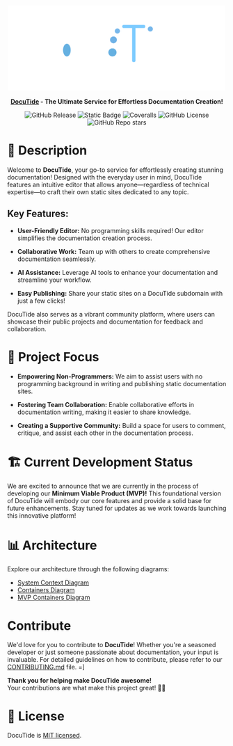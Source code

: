 <p align="center">
  <a href="https://github.com/neojelll/DocuTide" target="blank">
	  <img src="assets/logo.svg" width="500" alt="DocuTide logo" />
	</a>
</p>

<p align="center"> 
  <b>
	  <a href="https://github.com/neojelll/DocuTide" target="_blank">DocuTide</a> - The Ultimate Service for Effortless Documentation Creation!
	</b> 
</p>

<p align="center"> 
  <img alt="GitHub Release" src="https://img.shields.io/github/v/release/neojelll/DocuTide?include_prereleases&display_name=release&style=flat">
	<img alt="Static Badge" src="https://img.shields.io/badge/TypeScript-5.5-blue?style=flat">
	<img alt="Coveralls" src="https://img.shields.io/coverallsCoverage/github/neojelll/DocuTide?style=flat">
	<img alt="GitHub License" src="https://img.shields.io/github/license/neojelll/DocuTide?style=flat">
	<img alt="GitHub Repo stars" src="https://img.shields.io/github/stars/neojelll/DocuTide?style=social">
</p>

# 🌟 Description

Welcome to **DocuTide**, your go-to service for effortlessly creating stunning documentation! Designed with the everyday user in mind, DocuTide features an intuitive editor that allows anyone—regardless of technical expertise—to craft their own static sites dedicated to any topic.

## Key Features:

- **User-Friendly Editor:** No programming skills required! Our editor simplifies the documentation creation process.

- **Collaborative Work:** Team up with others to create comprehensive documentation seamlessly.

- **AI Assistance:** Leverage AI tools to enhance your documentation and streamline your workflow.

- **Easy Publishing:** Share your static sites on a DocuTide subdomain with just a few clicks!

DocuTide also serves as a vibrant community platform, where users can showcase their public projects and documentation for feedback and collaboration.

# 🚀 Project Focus

- **Empowering Non-Programmers:** We aim to assist users with no programming background in writing and publishing static documentation sites.

- **Fostering Team Collaboration:** Enable collaborative efforts in documentation writing, making it easier to share knowledge.

- **Creating a Supportive Community:** Build a space for users to comment, critique, and assist each other in the documentation process.

# 🏗️ Current Development Status

We are excited to announce that we are currently in the process of developing our **Minimum Viable Product (MVP)!** This foundational version of DocuTide will embody our core features and provide a solid base for future enhancements. Stay tuned for updates as we work towards launching this innovative platform!

# 📊 Architecture

Explore our architecture through the following diagrams:

- [System Context Diagram](architecture/diagrams/system-context-diagram.png)
- [Containers Diagram](architecture/diagrams/containers-diagram.png)
- [MVP Containers Diagram](architecture/diagrams/mvp-diagram.png)

# Contribute

We'd love for you to contribute to **DocuTide**! Whether you're a seasoned developer or just someone passionate about documentation, your input is invaluable. For detailed guidelines on how to contribute, please refer to our [CONTRIBUTING.md](https://github.com/neojelll/DocuTide/blob/main/CONTRIBUTING.md) file. =]

**Thank you for helping make DocuTide awesome!**  
Your contributions are what make this project great! 💪🔥

# 📜 License

DocuTide is [MIT licensed](LICENSE).
